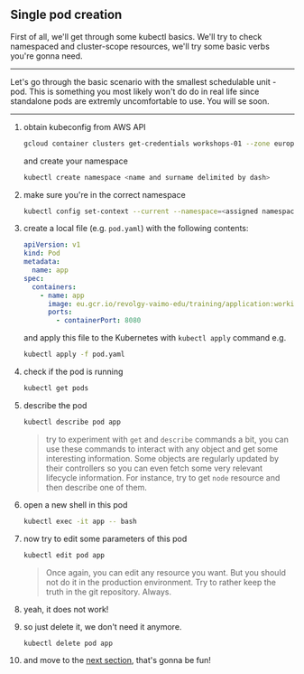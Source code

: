 ## Single pod creation

First of all, we'll get through some kubectl basics. We'll try to check namespaced
and cluster-scope resources, we'll try some basic verbs you're gonna need.

---

Let's go through the basic scenario with the smallest schedulable unit - pod. This is something you most likely won't do do in real life
since standalone pods are extremly uncomfortable to use. You will se
soon.

---

1. obtain kubeconfig from AWS API

    ```bash
    gcloud container clusters get-credentials workshops-01 --zone europe-central2-a --project revolgy-vaimo-edu
    ```

    and create your namespace

    ```bash
    kubectl create namespace <name and surname delimited by dash>
    ```

2. make sure you're in the correct namespace

    ```bash
    kubectl config set-context --current --namespace=<assigned namespace>
    ```

3. create a local file (e.g. `pod.yaml`) with the following contents:

    ```yaml
    apiVersion: v1
    kind: Pod
    metadata:
      name: app
    spec:
      containers:
        - name: app
          image: eu.gcr.io/revolgy-vaimo-edu/training/application:working
          ports:
            - containerPort: 8080
    ```

    and apply this file to the Kubernetes with `kubectl apply` command e.g.

    ```bash
    kubectl apply -f pod.yaml
    ``` 

4. check if the pod is running

    ```bash
    kubectl get pods
    ```

5. describe the pod

    ```bash
    kubectl describe pod app
    ```

    > try to experiment with `get` and `describe` commands a bit,
    > you can use these commands to interact with any object and
    > get some interesting information. Some objects are regularly
    > updated by their controllers so you can even fetch some
    > very relevant lifecycle information. For instance, try to
    > get `node` resource and then describe one of them.

6. open a new shell in this pod

    ```bash
    kubectl exec -it app -- bash
    ```

7. now try to edit some parameters of this pod

    ```bash
    kubectl edit pod app
    ```

    > Once again, you can edit any resource you want. But you should not do it
    > in the production environment. Try to rather keep the truth in the
    > git repository. Always.

8. yeah, it does not work!

9. so just delete it, we don't need it anymore.

    ```bash
    kubectl delete pod app
    ```

10. and move to the [next section](./01_deployment.md), that's gonna be fun!
